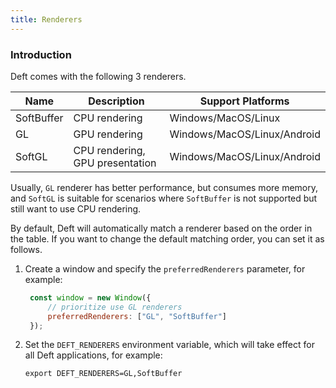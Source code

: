 ```yaml
---
title: Renderers
---
```


### Introduction

Deft comes with the following 3 renderers.

| Name       | Description                     | Support Platforms           |
|------------|---------------------------------|-----------------------------|
| SoftBuffer | CPU rendering                   | Windows/MacOS/Linux         | 
| GL         | GPU rendering                   | Windows/MacOS/Linux/Android | 
| SoftGL     | CPU rendering, GPU presentation | Windows/MacOS/Linux/Android |

Usually, `GL` renderer has better performance, but consumes more memory, and `SoftGL` is suitable for scenarios where `SoftBuffer` is not supported but still want to use CPU rendering.

By default, Deft will automatically match a renderer based on the order in the table. If you want to change the default matching order, you can set it as follows.

1. Create a window and specify the `preferredRenderers` parameter, for example:
   ```javascript
    const window = new Window({
        // prioritize use GL renderers
        preferredRenderers: ["GL", "SoftBuffer"]
    });
   ```
2. Set the `DEFT_RENDERERS` environment variable, which will take effect for all Deft applications, for example:
   ```
   export DEFT_RENDERERS=GL,SoftBuffer
   ```